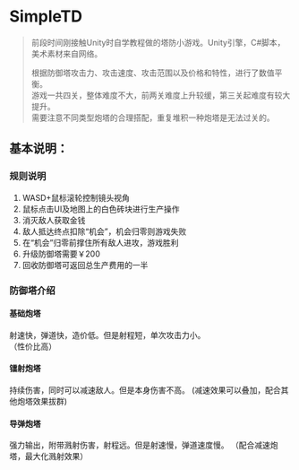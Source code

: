 # SimpleTD  

> 前段时间刚接触Unity时自学教程做的塔防小游戏。Unity引擎，C#脚本，美术素材来自网络。  
>
> 根据防御塔攻击力、攻击速度、攻击范围以及价格和特性，进行了数值平衡。  
> 游戏一共四关，整体难度不大，前两关难度上升较缓，第三关起难度有较大提升。  
> 需要注意不同类型炮塔的合理搭配，重复堆积一种炮塔是无法过关的。  
>

## 基本说明：  
### 规则说明
1. WASD+鼠标滚轮控制镜头视角
2. 鼠标点击UI及地图上的白色砖块进行生产操作
3. 消灭敌人获取金钱
4. 敌人抵达终点扣除“机会”，机会归零则游戏失败
5. 在“机会”归零前撑住所有敌人进攻，游戏胜利
6. 升级防御塔需要￥200
7. 回收防御塔可返回总生产费用的一半
### 防御塔介绍
#### 基础炮塔
射速快，弹道快，造价低。但是射程短，单次攻击力小。  
（性价比高）
#### 镭射炮塔
持续伤害，同时可以减速敌人。但是本身伤害不高。
(减速效果可以叠加，配合其他炮塔效果拔群)
#### 导弹炮塔
强力输出，附带溅射伤害，射程远。但是射速慢，弹道速度慢。
（配合减速炮塔，最大化溅射效果）
